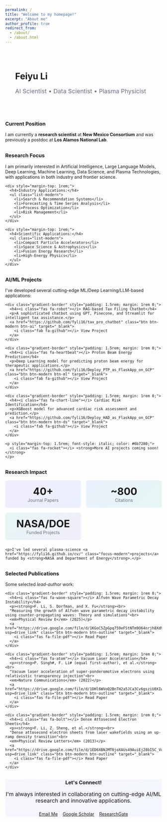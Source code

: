 ```yaml
---
permalink: /
title: "Welcome to my homepage!"
excerpt: "About me"
author_profile: true
redirect_from: 
  - /about/
  - /about.html
---
```


<div class="ai-pattern" style="padding: 2rem; border-radius: 12px; margin-bottom: 2rem;">
  <div class="section-header">
    <h1 class="gradient-text">Feiyu Li</h1>
    <p style="font-size: 1.2rem; color: #6b7280; margin-top: 0.5rem;">AI Scientist • Data Scientist • Plasma Physicist</p>
  </div>
</div>

<div class="card animate-card" style="margin-bottom: 2rem;">
  <div class="card-header">
    <h3><i class="fas fa-user-graduate"></i> Current Position</h3>
  </div>
  <div class="card-body">
    <p>I am currently a <strong>research scientist</strong> at <strong>New Mexico Consortium</strong> and was previously a postdoc at <strong>Los Alamos National Lab</strong>.</p>
  </div>
</div>

<div class="card animate-card" style="margin-bottom: 2rem;">
  <div class="card-header">
    <h3><i class="fas fa-brain"></i> Research Focus</h3>
  </div>
  <div class="card-body">
    <p>I am primarily interested in <span class="badge badge-ai">Artificial Intelligence</span>, <span class="badge badge-ml">Large Language Models</span>, <span class="badge badge-ml">Deep Learning</span>, <span class="badge badge-ml">Machine Learning</span>, <span class="badge badge-ds">Data Science</span>, and <span class="badge badge-research">Plasma Technologies</span>, with applications in both industry and frontier science.</p>
    
    <div style="margin-top: 1rem;">
      <h4>Industry Applications:</h4>
      <ul class="list-modern">
        <li>Search & Recommendation Systems</li>
        <li>Forecasting & Time Series Analysis</li>
        <li>Process Optimization</li>
        <li>Risk Management</li>
      </ul>
    </div>
    
    <div style="margin-top: 1rem;">
      <h4>Scientific Applications:</h4>
      <ul class="list-modern">
        <li>Compact Particle Accelerators</li>
        <li>Space Science & Astrophysics</li>
        <li>Fusion Energy Research</li>
        <li>High-Energy Physics</li>
      </ul>
    </div>
  </div>
</div>

<div class="card animate-card" style="margin-bottom: 2rem;">
  <div class="card-header">
    <h3><i class="fas fa-code"></i> AI/ML Projects</h3>
  </div>
  <div class="card-body">
    <p>I've developed several cutting-edge ML/Deep Learning/LLM-based applications:</p>
    
    <div class="gradient-border" style="padding: 1.5rem; margin: 1rem 0;">
      <h4><i class="fas fa-robot"></i> RAG-based Tax Filing Chatbot</h4>
      <p>A sophisticated chatbot using GPT, Pinecone, and Streamlit for intelligent tax assistance.</p>
      <a href="https://github.com/fyli16/tax_pro_chatbot" class="btn btn-modern btn-ai" target="_blank">
        <i class="fab fa-github"></i> View Project
      </a>
    </div>
    
    <div class="gradient-border" style="padding: 1.5rem; margin: 1rem 0;">
      <h4><i class="fas fa-heartbeat"></i> Proton Beam Energy Prediction</h4>
      <p>Deep Learning model for predicting proton beam energy for therapeutic applications.</p>
      <a href="https://github.com/fyli16/Deploy_PTP_as_FlaskApp_on_GCP" class="btn btn-modern btn-ml" target="_blank">
        <i class="fab fa-github"></i> View Project
      </a>
    </div>
    
    <div class="gradient-border" style="padding: 1.5rem; margin: 1rem 0;">
      <h4><i class="fas fa-chart-line"></i> Cardiac Risk Identification</h4>
      <p>XGBoost model for advanced cardiac risk assessment and prediction.</p>
      <a href="https://github.com/fyli16/Deploy_HAD_as_FlaskApp_on_GCP" class="btn btn-modern btn-ds" target="_blank">
        <i class="fab fa-github"></i> View Project
      </a>
    </div>
    
    <p style="margin-top: 1.5rem; font-style: italic; color: #6b7280;">
      <i class="fas fa-rocket"></i> <strong>More AI projects coming soon!</strong>
    </p>
  </div>
</div>

<div class="card animate-card" style="margin-bottom: 2rem;">
  <div class="card-header">
    <h3><i class="fas fa-flask"></i> Research Impact</h3>
  </div>
  <div class="card-body">
    <div style="display: grid; grid-template-columns: repeat(auto-fit, minmax(200px, 1fr)); gap: 1rem; margin-bottom: 1.5rem;">
      <div style="text-align: center; padding: 1rem; background: linear-gradient(135deg, rgba(139, 92, 246, 0.1) 0%, rgba(59, 130, 246, 0.1) 100%); border-radius: 8px;">
        <div style="font-size: 2rem; font-weight: bold; color: var(--ai-purple);">40+</div>
        <div style="color: #6b7280;">Journal Papers</div>
      </div>
      <div style="text-align: center; padding: 1rem; background: linear-gradient(135deg, rgba(59, 130, 246, 0.1) 0%, rgba(20, 184, 166, 0.1) 100%); border-radius: 8px;">
        <div style="font-size: 2rem; font-weight: bold; color: var(--ml-blue);">~800</div>
        <div style="color: #6b7280;">Citations</div>
      </div>
      <div style="text-align: center; padding: 1rem; background: linear-gradient(135deg, rgba(20, 184, 166, 0.1) 0%, rgba(139, 92, 246, 0.1) 100%); border-radius: 8px;">
        <div style="font-size: 2rem; font-weight: bold; color: var(--ds-teal);">NASA/DOE</div>
        <div style="color: #6b7280;">Funded Projects</div>
      </div>
    </div>
    
    <p>I've led several plasma-science <a href="https://fyli16.github.io/cv/" class="focus-modern">projects</a> funded by <strong>NASA and Department of Energy</strong>.</p>
  </div>
</div>

<div class="card animate-card" style="margin-bottom: 2rem;">
  <div class="card-header">
    <h3><i class="fas fa-star"></i> Selected Publications</h3>
  </div>
  <div class="card-body">
    <p>Some selected <em>lead-author</em> work:</p>
    
    <div class="gradient-border" style="padding: 1.5rem; margin: 1rem 0;">
      <h4><i class="fas fa-wave-square"></i> Alfvén Wave Parametric Decay Instability</h4>
      <p><strong>F. Li, S. Dorfman, and X. Fu</strong><br>
      "Measuring the growth of Alfvén wave parametric decay instability using counter-propagating waves: Theory and simulations"<br>
      <em>Physical Review E</em> (2025)</p>
      <a href="https://drive.google.com/file/d/1KGoC5ZpGpq759eFStNTm9O64nrjh8Xd9/view?usp=drive_link" class="btn btn-modern btn-outline" target="_blank">
        <i class="fas fa-file-pdf"></i> Read Paper
      </a>
    </div>
    
    <div class="gradient-border" style="padding: 1.5rem; margin: 1rem 0;">
      <h4><i class="fas fa-atom"></i> Vacuum Laser Acceleration</h4>
      <p><strong>P. Singh#, F. Li# (equal first-author), et al.</strong><br>
      "Vacuum laser acceleration of super-ponderomotive electrons using relativistic transparency injection"<br>
      <em>Nature Communications</em> (2022)</p>
      <a href="https://drive.google.com/file/d/1DHl6WVoQ2BnTH2a5JCa3Cv6gsziU0XIw/view?usp=drive_link" class="btn btn-modern btn-outline" target="_blank">
        <i class="fas fa-file-pdf"></i> Read Paper
      </a>
    </div>
    
    <div class="gradient-border" style="padding: 1.5rem; margin: 1rem 0;">
      <h4><i class="fas fa-bolt"></i> Dense Attosecond Electron Sheets</h4>
      <p><strong>F. Li, Z. Sheng, et al.</strong><br>
      "Dense attosecond electron sheets from laser wakefields using an up-ramp density transition"<br>
      <em>Physical Review Letters</em> (2013)</p>
      <a href="https://drive.google.com/file/d/1ED6XBNJMT0joXAUs49AuiEj28bI5C_Vd/view?usp=drive_link" class="btn btn-modern btn-outline" target="_blank">
        <i class="fas fa-file-pdf"></i> Read Paper
      </a>
    </div>
  </div>
</div>

<div class="card animate-card" style="text-align: center; background: linear-gradient(135deg, rgba(139, 92, 246, 0.05) 0%, rgba(59, 130, 246, 0.05) 100%);">
  <div class="card-body">
    <h3 style="color: var(--ai-purple); margin-bottom: 1rem;">
      <i class="fas fa-handshake"></i> Let's Connect!
    </h3>
    <p style="font-size: 1.1rem; margin-bottom: 1.5rem;">
      I'm always interested in collaborating on cutting-edge AI/ML research and innovative applications.
    </p>
    <div style="display: flex; gap: 1rem; justify-content: center; flex-wrap: wrap;">
      <a href="mailto:lif02501@gmail.com" class="btn btn-modern btn-ai">
        <i class="fas fa-envelope"></i> Email Me
      </a>
      <a href="https://scholar.google.com/citations?user=8jVlsdoAAAAJ&hl=en" class="btn btn-modern btn-ml" target="_blank">
        <i class="ai ai-google-scholar"></i> Google Scholar
      </a>
      <a href="https://www.researchgate.net/profile/Feiyu-Li-4" class="btn btn-modern btn-ds" target="_blank">
        <i class="ai ai-researchgate"></i> ResearchGate
      </a>
    </div>
  </div>
</div>
